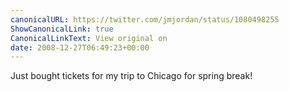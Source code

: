 ```yaml
---
canonicalURL: https://twitter.com/jmjordan/status/1080498255
ShowCanonicalLink: true
CanonicalLinkText: View original on
date: 2008-12-27T06:49:23+00:00
---
```

Just bought tickets for my trip to Chicago for spring break!